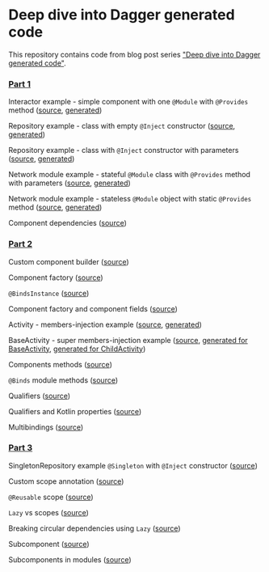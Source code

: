 # Deep dive into Dagger generated code

This repository contains code from blog post series ["Deep dive into Dagger generated code"](https://proandroiddev.com/58f3cb9563de).

### [Part 1](https://proandroiddev.com/58f3cb9563de)

Interactor example - simple component with one `@Module` with `@Provides` method
([source](https://github.com/aasitnikov/daggerinternals/blob/master/src/main/java/com/example/a1_interactor/InteractorComponent.kt),
[generated](https://github.com/aasitnikov/daggerinternals/blob/master/src/main/java/com/example/a1_interactor/generated/DaggerInteractorComponent.kt))

Repository example - class with empty `@Inject` constructor
([source](https://github.com/aasitnikov/daggerinternals/blob/master/src/main/java/com/example/a2_repository/Repository.kt),
[generated](https://github.com/aasitnikov/daggerinternals/blob/master/src/main/java/com/example/a2_repository/generated/Repository_Factory.kt))

Repository example - class with `@Inject` constructor with parameters
([source](https://github.com/aasitnikov/daggerinternals/blob/master/src/main/java/com/example/a3_repository/RepositoryComponent.kt),
[generated](https://github.com/aasitnikov/daggerinternals/blob/master/src/main/java/com/example/a3_repository/generated/Repository_Factory.kt))

Network module example - stateful `@Module` class with `@Provides` method with parameters 
([source](https://github.com/aasitnikov/daggerinternals/blob/master/src/main/java/com/example/a4_modules/NetworkModule.kt),
[generated](https://github.com/aasitnikov/daggerinternals/blob/master/src/main/java/com/example/a4_modules/generated/NetworkModule_CreateApiServiceFactory.kt))

Network module example - stateless `@Module` object with static `@Provides` method
([source](https://github.com/aasitnikov/daggerinternals/blob/master/src/main/java/com/example/a5_modules/NetworkModule.kt),
[generated](https://github.com/aasitnikov/daggerinternals/blob/master/src/main/java/com/example/a5_modules/generated/NetworkModule_CreateApiServiceFactory.kt))

Component dependencies ([source](https://github.com/aasitnikov/daggerinternals/blob/master/src/main/java/com/example/a6_dependencies/DependenciesComponent.kt)) 

### [Part 2](https://proandroiddev.com/13de4781b49d)

Custom component builder ([source](https://github.com/aasitnikov/daggerinternals/blob/master/src/main/java/com/example/b1_builder_factory/BuilderComponent.kt))

Component factory ([source](https://github.com/aasitnikov/daggerinternals/blob/master/src/main/java/com/example/b1_builder_factory/FactoryComponent.kt))

`@BindsInstance` ([source](https://github.com/aasitnikov/daggerinternals/blob/master/src/main/java/com/example/b2_bindsinstance/BindsInstanceComponent.kt))

Component factory and component fields ([source](https://github.com/aasitnikov/daggerinternals/blob/master/src/main/java/com/example/b3_full_factory/FullFactoryComponent.kt))

Activity - members-injection example 
([source](https://github.com/aasitnikov/daggerinternals/blob/master/src/main/java/com/example/b4_membersinjection/Activity.kt),
[generated](https://github.com/aasitnikov/daggerinternals/blob/master/src/main/java/com/example/b4_membersinjection/generated/Activity_MembersInjector.kt))

BaseActivity - super members-injection example 
([source](https://github.com/aasitnikov/daggerinternals/blob/master/src/main/java/com/example/b5_super_membersinjection/MemberInjectionComponent.kt),
[generated for BaseActivity](https://github.com/aasitnikov/daggerinternals/blob/master/src/main/java/com/example/b5_super_membersinjection/generated/BaseActivity_MembersInjector.kt),
[generated for ChildActivity](https://github.com/aasitnikov/daggerinternals/blob/master/src/main/java/com/example/b5_super_membersinjection/generated/ChildActivity_MembersInjector.kt))

Components methods ([source](https://github.com/aasitnikov/daggerinternals/blob/master/src/main/java/com/example/b6_component_methods/MethodsComponent.kt))

`@Binds` module methods ([source](https://github.com/aasitnikov/daggerinternals/blob/master/src/main/java/com/example/b7_binds/BindsComponent.kt))

Qualifiers ([source](https://github.com/aasitnikov/daggerinternals/blob/master/src/main/java/com/example/b8_qualifiers/QualifiersComponent.kt))

Qualifiers and Kotlin properties ([source](https://github.com/aasitnikov/daggerinternals/blob/master/src/main/java/com/example/b9_qualifiers_properties/PropertyComponent.kt))

Multibindings ([source](https://github.com/aasitnikov/daggerinternals/blob/master/src/main/java/com/example/b10_multibindings/MultibindsComponent.kt))

### [Part 3](https://proandroiddev.com/2d1593ad154)

SingletonRepository example `@Singleton` with `@Inject` constructor ([source](https://github.com/aasitnikov/daggerinternals/blob/master/src/main/java/com/example/c1_singleton/SingletonComponent.kt))

Custom scope annotation ([source](https://github.com/aasitnikov/daggerinternals/blob/master/src/main/java/com/example/c2_custom_scope/CustomSingletonComponent.kt))

`@Reusable` scope ([source](https://github.com/aasitnikov/daggerinternals/blob/master/src/main/java/com/example/c3_reusable/ScopedComponent.kt))

`Lazy` vs scopes ([source](https://github.com/aasitnikov/daggerinternals/blob/master/src/main/java/com/example/c4_lazy/LazyComponent.kt))

Breaking circular dependencies using `Lazy` ([source](https://github.com/aasitnikov/daggerinternals/blob/master/src/main/java/com/example/c5_circular/CircularComponent.kt))

Subcomponent ([source](https://github.com/aasitnikov/daggerinternals/blob/master/src/main/java/com/example/c6_subcomponent/ParentComponent.kt))

Subcomponents in modules ([source](https://github.com/aasitnikov/daggerinternals/blob/master/src/main/java/com/example/c7_module_in_subcomponent/i12_subcomponents.kt))

